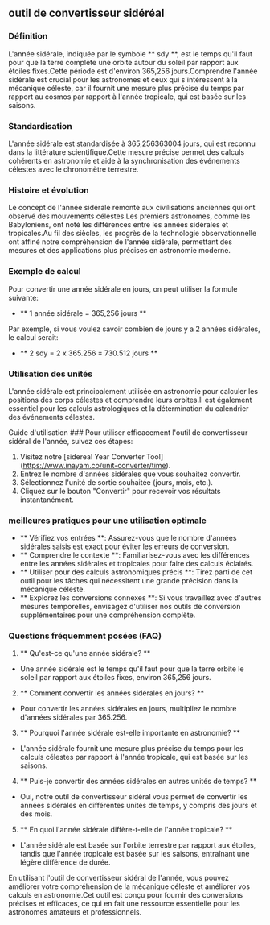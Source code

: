 ## outil de convertisseur sidéréal

### Définition
L'année sidérale, indiquée par le symbole ** sdy **, est le temps qu'il faut pour que la terre complète une orbite autour du soleil par rapport aux étoiles fixes.Cette période est d'environ 365,256 jours.Comprendre l'année sidérale est crucial pour les astronomes et ceux qui s'intéressent à la mécanique céleste, car il fournit une mesure plus précise du temps par rapport au cosmos par rapport à l'année tropicale, qui est basée sur les saisons.

### Standardisation
L'année sidérale est standardisée à 365,256363004 jours, qui est reconnu dans la littérature scientifique.Cette mesure précise permet des calculs cohérents en astronomie et aide à la synchronisation des événements célestes avec le chronomètre terrestre.

### Histoire et évolution
Le concept de l'année sidérale remonte aux civilisations anciennes qui ont observé des mouvements célestes.Les premiers astronomes, comme les Babyloniens, ont noté les différences entre les années sidérales et tropicales.Au fil des siècles, les progrès de la technologie observationnelle ont affiné notre compréhension de l'année sidérale, permettant des mesures et des applications plus précises en astronomie moderne.

### Exemple de calcul
Pour convertir une année sidérale en jours, on peut utiliser la formule suivante:
- ** 1 année sidérale = 365,256 jours **

Par exemple, si vous voulez savoir combien de jours y a 2 années sidérales, le calcul serait:
- ** 2 sdy = 2 x 365.256 = 730.512 jours **

### Utilisation des unités
L'année sidérale est principalement utilisée en astronomie pour calculer les positions des corps célestes et comprendre leurs orbites.Il est également essentiel pour les calculs astrologiques et la détermination du calendrier des événements célestes.

Guide d'utilisation ###
Pour utiliser efficacement l'outil de convertisseur sidéral de l'année, suivez ces étapes:
1. Visitez notre [sidereal Year Converter Tool] (https://www.inayam.co/unit-converter/time).
2. Entrez le nombre d'années sidérales que vous souhaitez convertir.
3. Sélectionnez l'unité de sortie souhaitée (jours, mois, etc.).
4. Cliquez sur le bouton "Convertir" pour recevoir vos résultats instantanément.

### meilleures pratiques pour une utilisation optimale
- ** Vérifiez vos entrées **: Assurez-vous que le nombre d'années sidérales saisis est exact pour éviter les erreurs de conversion.
- ** Comprendre le contexte **: Familiarisez-vous avec les différences entre les années sidérales et tropicales pour faire des calculs éclairés.
- ** Utiliser pour des calculs astronomiques précis **: Tirez parti de cet outil pour les tâches qui nécessitent une grande précision dans la mécanique céleste.
- ** Explorez les conversions connexes **: Si vous travaillez avec d'autres mesures temporelles, envisagez d'utiliser nos outils de conversion supplémentaires pour une compréhension complète.

### Questions fréquemment posées (FAQ)

1. ** Qu'est-ce qu'une année sidérale? **
- Une année sidérale est le temps qu'il faut pour que la terre orbite le soleil par rapport aux étoiles fixes, environ 365,256 jours.

2. ** Comment convertir les années sidérales en jours? **
- Pour convertir les années sidérales en jours, multipliez le nombre d'années sidérales par 365.256.

3. ** Pourquoi l'année sidérale est-elle importante en astronomie? **
- L'année sidérale fournit une mesure plus précise du temps pour les calculs célestes par rapport à l'année tropicale, qui est basée sur les saisons.

4. ** Puis-je convertir des années sidérales en autres unités de temps? **
- Oui, notre outil de convertisseur sidéral vous permet de convertir les années sidérales en différentes unités de temps, y compris des jours et des mois.

5. ** En quoi l'année sidérale diffère-t-elle de l'année tropicale? **
- L'année sidérale est basée sur l'orbite terrestre par rapport aux étoiles, tandis que l'année tropicale est basée sur les saisons, entraînant une légère différence de durée.

En utilisant l'outil de convertisseur sidéral de l'année, vous pouvez améliorer votre compréhension de la mécanique céleste et améliorer vos calculs en astronomie.Cet outil est conçu pour fournir des conversions précises et efficaces, ce qui en fait une ressource essentielle pour les astronomes amateurs et professionnels.